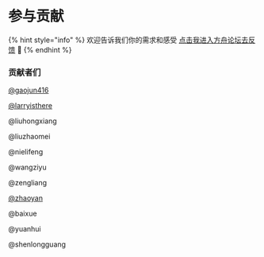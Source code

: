 # 参与贡献

{% hint style="info" %}
欢迎告诉我们你的需求和感受  [点击我进入方舟论坛去反馈](https://www.analysysdata.com/forum/index) 🚀
{% endhint %}

### 贡献者们

[@gaojun416](https://github.com/gaojun416)

[@larryisthere](https://www.zhihu.com/people/larryisthere)

@liuhongxiang

@liuzhaomei

@nielifeng

@wangziyu

@zengliang

[@zhaoyan](https://www.zhihu.com/people/zhao-yan-57-5-89)

@baixue

@yuanhui

@shenlongguang



